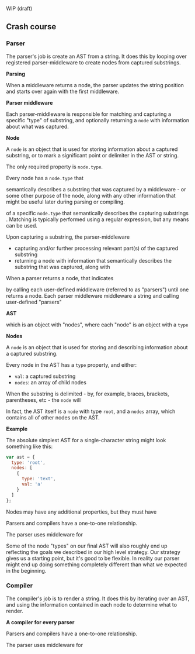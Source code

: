 WIP (draft)

## Crash course

### Parser

The parser's job is create an AST from a string. It does this by looping over registered parser-middleware to create nodes from captured substrings.

**Parsing**

When a middleware returns a node, the parser updates the string position and starts over again with the first middleware.

**Parser middleware**

Each parser-middleware is responsible for matching and capturing a specific "type" of substring, and optionally returning a `node` with information about what was captured.


**Node**

A `node` is an object that is used for storing information about a captured substring, or to mark a significant point or delimiter in the AST or string.

The only required property is `node.type`.

Every node has a `node.type` that

semantically describes a substring that was captured by a middleware - or some other  purpose of the node, along with any other information that might be useful later during parsing or compiling.


of a specific `node.type` that semantically describes the  capturing substrings
. Matching is typically performed using a regular expression, but any means can be used.

Upon capturing a substring, the parser-middleware

- capturing and/or further processing relevant part(s) of the captured substring
- returning a node with information that semantically describes the substring that was captured, along with

When a parser returns a node, that indicates

by calling each user-defined middleware (referred to as "parsers") until one returns a node.
Each parser middleware
middleware
 a string and calling user-defined "parsers"

**AST**

which is an object with "nodes", where each "node" is an object with a `type`

**Nodes**

A `node` is an object that is used for storing and describing information about a captured substring.

Every node in the AST has a `type` property, and either:

- `val`: a captured substring
- `nodes`: an array of child nodes

When the substring is delimited - by, for example, braces, brackets, parentheses, etc - the `node` will

In fact, the AST itself is a `node` with type `root`, and a `nodes` array, which contains all of other nodes on the AST.

**Example**

The absolute simplest AST for a single-character string might look something like this:

```js
var ast = {
  type: 'root',
  nodes: [
    {
      type: 'text',
      val: 'a'
    }
  ]
};
```

Nodes may have any additional properties, but they must have

Parsers and compilers have a one-to-one relationship.

The parser uses middleware for


Some of the node "types" on our final AST will also roughly end up reflecting the goals we described in our high level strategy. Our strategy gives us a starting point, but it's good to be flexible. In reality our parser might end up doing something completely different than what we expected in the beginning.

### Compiler

The compiler's job is to render a string. It does this by iterating over an AST, and using the information contained in each node to determine what to render.

**A compiler for every parser**

Parsers and compilers have a one-to-one relationship.

The parser uses middleware for

